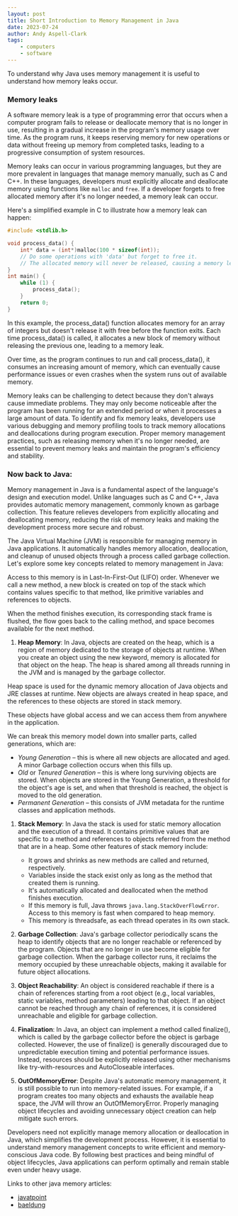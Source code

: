 ```yaml
---
layout: post
title: Short Introduction to Memory Management in Java
date: 2023-07-24
author: Andy Aspell-Clark
tags:
    - computers
    - software
---
```


To understand why Java uses memory management it is useful to understand how memory leaks occur.

### Memory leaks

A software memory leak is a type of programming error that occurs when a computer program fails to release or deallocate memory that is no longer in use, resulting in a gradual increase in the program's memory usage over time. As the program runs, it keeps reserving memory for new operations or data without freeing up memory from completed tasks, leading to a progressive consumption of system resources.

Memory leaks can occur in various programming languages, but they are more prevalent in languages that manage memory manually, such as C and C++. In these languages, developers must explicitly allocate and deallocate memory using functions like `malloc` and `free`. If a developer forgets to free allocated memory after it's no longer needed, a memory leak can occur.

Here's a simplified example in C to illustrate how a memory leak can happen:

```c
#include <stdlib.h>

void process_data() {
    int* data = (int*)malloc(100 * sizeof(int));
    // Do some operations with 'data' but forget to free it.
    // The allocated memory will never be released, causing a memory leak.
}
int main() {
    while (1) {
        process_data();
    }
    return 0;
}
```

In this example, the process_data() function allocates memory for an array of integers but doesn't release it with free before the function exits. Each time process_data() is called, it allocates a new block of memory without releasing the previous one, leading to a memory leak.

Over time, as the program continues to run and call process_data(), it consumes an increasing amount of memory, which can eventually cause performance issues or even crashes when the system runs out of available memory.

Memory leaks can be challenging to detect because they don't always cause immediate problems. They may only become noticeable after the program has been running for an extended period or when it processes a large amount of data. To identify and fix memory leaks, developers use various debugging and memory profiling tools to track memory allocations and deallocations during program execution. Proper memory management practices, such as releasing memory when it's no longer needed, are essential to prevent memory leaks and maintain the program's efficiency and stability.

### Now back to Java:

Memory management in Java is a fundamental aspect of the language's design and execution model. Unlike languages such as C and C++, Java provides automatic memory management, commonly known as garbage collection. This feature relieves developers from explicitly allocating and deallocating memory, reducing the risk of memory leaks and making the development process more secure and robust.

The Java Virtual Machine (JVM) is responsible for managing memory in Java applications. It automatically handles memory allocation, deallocation, and cleanup of unused objects through a process called garbage collection. Let's explore some key concepts related to memory management in Java:

Access to this memory is in Last-In-First-Out (LIFO) order. Whenever we call a new method, a new block is created on top of the stack which contains values specific to that method, like primitive variables and references to objects.

When the method finishes execution, its corresponding stack frame is flushed, the flow goes back to the calling method, and space becomes available for the next method.

1. **Heap Memory**: In Java, objects are created on the heap, which is a region of memory dedicated to the storage of objects at runtime. When you create an object using the new keyword, memory is allocated for that object on the heap. The heap is shared among all threads running in the JVM and is managed by the garbage collector.

Heap space is used for the dynamic memory allocation of Java objects and JRE classes at runtime. New objects are always created in heap space, and the references to these objects are stored in stack memory.

These objects have global access and we can access them from anywhere in the application.

We can break this memory model down into smaller parts, called generations, which are:
  * *Young Generation* – this is where all new objects are allocated and aged. A minor Garbage collection occurs when this fills up.
  * *Old* or *Tenured Generation* – this is where long surviving objects are stored. When objects are stored in the Young Generation, a threshold for the object's age is set, and when that threshold is reached, the object is moved to the old generation.
  * *Permanent Generation* – this consists of JVM metadata for the runtime classes and application methods.

1. **Stack Memory**: In Java the stack is used for static memory allocation and the execution of a thread. It contains primitive values that are specific to a method and references to objects referred from the method that are in a heap.
Some other features of stack memory include:
    * It grows and shrinks as new methods are called and returned, respectively.
    * Variables inside the stack exist only as long as the method that created them is running.
    * It's automatically allocated and deallocated when the method finishes execution.
    * If this memory is full, Java throws `java.lang.StackOverFlowError`.
Access to this memory is fast when compared to heap memory.
    * This memory is threadsafe, as each thread operates in its own stack.

1. **Garbage Collection**: Java's garbage collector periodically scans the heap to identify objects that are no longer reachable or referenced by the program. Objects that are no longer in use become eligible for garbage collection. When the garbage collector runs, it reclaims the memory occupied by these unreachable objects, making it available for future object allocations.

1. **Object Reachability**: An object is considered reachable if there is a chain of references starting from a root object (e.g., local variables, static variables, method parameters) leading to that object. If an object cannot be reached through any chain of references, it is considered unreachable and eligible for garbage collection.

1. **Finalization**: In Java, an object can implement a method called finalize(), which is called by the garbage collector before the object is garbage collected. However, the use of finalize() is generally discouraged due to unpredictable execution timing and potential performance issues. Instead, resources should be explicitly released using other mechanisms like try-with-resources and AutoCloseable interfaces.

1. **OutOfMemoryError**: Despite Java's automatic memory management, it is still possible to run into memory-related issues. For example, if a program creates too many objects and exhausts the available heap space, the JVM will throw an OutOfMemoryError. Properly managing object lifecycles and avoiding unnecessary object creation can help mitigate such errors.

Developers need not explicitly manage memory allocation or deallocation in Java, which simplifies the development process. However, it is essential to understand memory management concepts to write efficient and memory-conscious Java code. By following best practices and being mindful of object lifecycles, Java applications can perform optimally and remain stable even under heavy usage.

Links to other java memory articles:
* [javatpoint](https://www.javatpoint.com/memory-management-in-java)
* [baeldung](https://www.baeldung.com/java-stack-heap)


